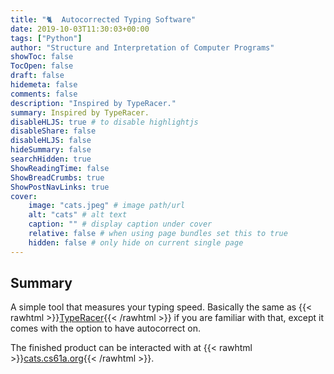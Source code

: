 ```yaml
---
title: "🐈  Autocorrected Typing Software"
date: 2019-10-03T11:30:03+00:00
tags: ["Python"]
author: "Structure and Interpretation of Computer Programs"
showToc: false
TocOpen: false
draft: false
hidemeta: false
comments: false
description: "Inspired by TypeRacer."
summary: Inspired by TypeRacer.
disableHLJS: true # to disable highlightjs
disableShare: false
disableHLJS: false
hideSummary: false
searchHidden: true
ShowReadingTime: false
ShowBreadCrumbs: true
ShowPostNavLinks: true
cover:
    image: "cats.jpeg" # image path/url
    alt: "cats" # alt text
    caption: "" # display caption under cover
    relative: false # when using page bundles set this to true
    hidden: false # only hide on current single page
---
```


## Summary
A simple tool that measures your typing speed. Basically the same as {{< rawhtml >}}<a href="https://play.typeracer.com/" target="_blank">TypeRacer</a>{{< /rawhtml >}} if you are familiar with that, except it comes with the option to have autocorrect on. 

The finished product can be interacted with at {{< rawhtml >}}<a href="https://cats.cs61a.org/" target="_blank">cats.cs61a.org</a>{{< /rawhtml >}}.